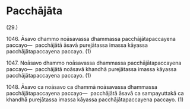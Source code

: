 # Pacchājāta

(29.)

1046\. Āsavo dhammo noāsavassa dhammassa pacchājātapaccayena paccayo—  pacchājātā āsavā purejātassa imassa kāyassa pacchājātapaccayena paccayo. (1)

1047\. Noāsavo dhammo noāsavassa dhammassa pacchājātapaccayena paccayo—  pacchājātā noāsavā khandhā purejātassa imassa kāyassa pacchājātapaccayena paccayo. (1)

1048\. Āsavo ca noāsavo ca dhammā noāsavassa dhammassa pacchājātapaccayena paccayo—  pacchājātā āsavā ca sampayuttakā ca khandhā purejātassa imassa kāyassa pacchājātapaccayena paccayo. (1)
